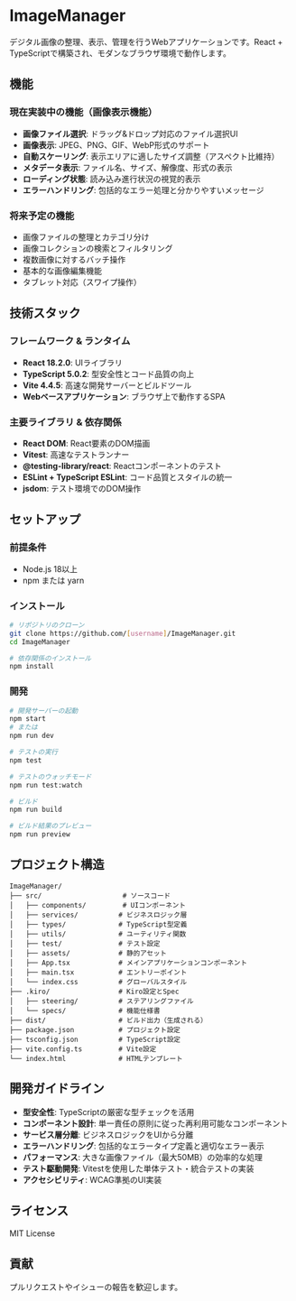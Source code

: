 # ImageManager

デジタル画像の整理、表示、管理を行うWebアプリケーションです。React + TypeScriptで構築され、モダンなブラウザ環境で動作します。

## 機能

### 現在実装中の機能（画像表示機能）
- **画像ファイル選択**: ドラッグ&ドロップ対応のファイル選択UI
- **画像表示**: JPEG、PNG、GIF、WebP形式のサポート
- **自動スケーリング**: 表示エリアに適したサイズ調整（アスペクト比維持）
- **メタデータ表示**: ファイル名、サイズ、解像度、形式の表示
- **ローディング状態**: 読み込み進行状況の視覚的表示
- **エラーハンドリング**: 包括的なエラー処理と分かりやすいメッセージ

### 将来予定の機能
- 画像ファイルの整理とカテゴリ分け
- 画像コレクションの検索とフィルタリング
- 複数画像に対するバッチ操作
- 基本的な画像編集機能
- タブレット対応（スワイプ操作）

## 技術スタック

### フレームワーク & ランタイム
- **React 18.2.0**: UIライブラリ
- **TypeScript 5.0.2**: 型安全性とコード品質の向上
- **Vite 4.4.5**: 高速な開発サーバーとビルドツール
- **Webベースアプリケーション**: ブラウザ上で動作するSPA

### 主要ライブラリ & 依存関係
- **React DOM**: React要素のDOM描画
- **Vitest**: 高速なテストランナー
- **@testing-library/react**: Reactコンポーネントのテスト
- **ESLint + TypeScript ESLint**: コード品質とスタイルの統一
- **jsdom**: テスト環境でのDOM操作

## セットアップ

### 前提条件
- Node.js 18以上
- npm または yarn

### インストール

```bash
# リポジトリのクローン
git clone https://github.com/[username]/ImageManager.git
cd ImageManager

# 依存関係のインストール
npm install
```

### 開発

```bash
# 開発サーバーの起動
npm start
# または
npm run dev

# テストの実行
npm test

# テストのウォッチモード
npm run test:watch

# ビルド
npm run build

# ビルド結果のプレビュー
npm run preview
```

## プロジェクト構造

```
ImageManager/
├── src/                    # ソースコード
│   ├── components/         # UIコンポーネント
│   ├── services/          # ビジネスロジック層
│   ├── types/             # TypeScript型定義
│   ├── utils/             # ユーティリティ関数
│   ├── test/              # テスト設定
│   ├── assets/            # 静的アセット
│   ├── App.tsx            # メインアプリケーションコンポーネント
│   ├── main.tsx           # エントリーポイント
│   └── index.css          # グローバルスタイル
├── .kiro/                 # Kiro設定とSpec
│   ├── steering/          # ステアリングファイル
│   └── specs/             # 機能仕様書
├── dist/                  # ビルド出力（生成される）
├── package.json           # プロジェクト設定
├── tsconfig.json          # TypeScript設定
├── vite.config.ts         # Vite設定
└── index.html             # HTMLテンプレート
```

## 開発ガイドライン

- **型安全性**: TypeScriptの厳密な型チェックを活用
- **コンポーネント設計**: 単一責任の原則に従った再利用可能なコンポーネント
- **サービス層分離**: ビジネスロジックをUIから分離
- **エラーハンドリング**: 包括的なエラータイプ定義と適切なエラー表示
- **パフォーマンス**: 大きな画像ファイル（最大50MB）の効率的な処理
- **テスト駆動開発**: Vitestを使用した単体テスト・統合テストの実装
- **アクセシビリティ**: WCAG準拠のUI実装

## ライセンス

MIT License

## 貢献

プルリクエストやイシューの報告を歓迎します。